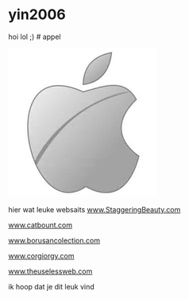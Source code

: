 # yin2006
hoi
 lol
 ;) # appel

![appel](appel.jpg)

hier wat leuke websaits
www.StaggeringBeauty.com

www.catbount.com

www.borusancolection.com

www.corgiorgy.com

www.theuselessweb.com

ik hoop dat je dit leuk vind 


